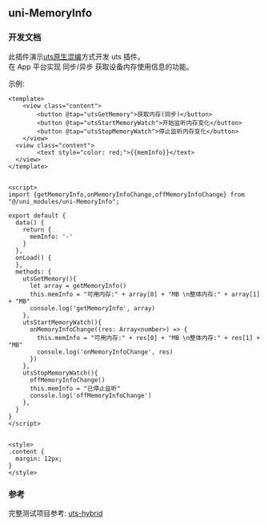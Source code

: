 ## uni-MemoryInfo

### 开发文档

此插件演示[uts原生混编](https://doc.dcloud.net.cn/uni-app-x/plugin/uts-plugin-hybrid.html)方式开发 uts 插件。  
在 App 平台实现 同步/异步 获取设备内存使用信息的功能。

示例:
```vue
<template>
	<view class="content">
		<button @tap="utsGetMemory">获取内存(同步)</button>
		<button @tap="utsStartMemoryWatch">开始监听内存变化</button>
		<button @tap="utsStopMemoryWatch">停止监听内存变化</button>
	</view>
  <view class="content">
		<text style="color: red;">{{memInfo}}</text>
  </view>
</template>


<script>
import {getMemoryInfo,onMemoryInfoChange,offMemoryInfoChange} from "@/uni_modules/uni-MemoryInfo";
 
export default {
  data() {
    return {
      memInfo: '-'
    }
  },
  onLoad() {
  },
  methods: {
    utsGetMemory(){
      let array = getMemoryInfo()
      this.memInfo = "可用内存:" + array[0] + "MB \n整体内存:" + array[1] + "MB"
      console.log('getMemoryInfo', array)
    },
    utsStartMemoryWatch(){
      onMemoryInfoChange((res: Array<number>) => {
        this.memInfo = "可用内存:" + res[0] + "MB \n整体内存:" + res[1] + "MB"
        console.log('onMemoryInfoChange', res)
      })
    },
    utsStopMemoryWatch(){
      offMemoryInfoChange()
      this.memInfo = "已停止监听"
      console.log('offMemoryInfoChange')
    },
  }
}
</script>


<style>
.content {
  margin: 12px;
}
</style>
```


### 参考  
完整测试项目参考: [uts-hybrid](https://gitcode.com/dcloud/uts-hybrid)
